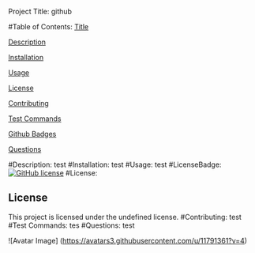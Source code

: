 

  Project Title:
  github

  #Table of Contents:
  [Title](#Project-Title)

  [Description](#Description)

  [Installation](#Installation)

  [Usage](#Usage)

  [License](#License)

  [Contributing](#Contributing)

  [Test Commands](#Test-Commands)

  [Github Badges](#Github-Badges)

  [Questions](#Questions)

  #Description:
  test
  #Installation:
  test
  #Usage:
  test
  #LicenseBadge:
  [![GitHub license](https://img.shields.io/badge/license-undefined-blue.svg)](https://github.com/amurphy37/github)
  #License:
   ## License

This project is licensed under the undefined license.
  #Contributing:
   test
  #Test Commands:
   tes
  #Questions:
  test

  ![Avatar Image]
  (https://avatars3.githubusercontent.com/u/11791361?v=4)
  